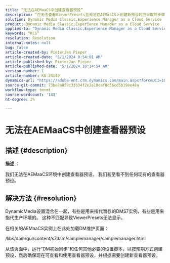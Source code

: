 ```yaml
---
title: “无法在AEMaaCS中创建查看器预设”
description: “在无法查看ViewerPresets且无法在AEMaaCS上创建新预设时应采取的步骤”
solution: Dynamic Media Classic,Experience Manager as a Cloud Service
product: Dynamic Media Classic,Experience Manager as a Cloud Service
applies-to: "Dynamic Media Classic,Experience Manager as a Cloud Service"
keywords: “KCS”
resolution: Resolution
internal-notes: null
bug: false
article-created-by: PieterJan Pieper
article-created-date: "5/1/2024 9:54:01 AM"
article-published-by: PieterJan Pieper
article-published-date: "5/1/2024 10:14:54 AM"
version-number: 1
article-number: KA-24149
dynamics-url: "https://adobe-ent.crm.dynamics.com/main.aspx?forceUCI=1&pagetype=entityrecord&etn=knowledgearticle&id=b51afdb6-a007-ef11-9f8a-6045bd02b206"
source-git-commit: 73be8a859c33b34f2e2e10caf0d56cd5b19ee48a
workflow-type: tm+mt
source-wordcount: '143'
ht-degree: 2%

---
```


# 无法在AEMaaCS中创建查看器预设

## 描述 {#description}


<b>描述</b> ：

我们无法在AEMaaCS环境中创建查看器预设。
我们甚至看不到任何现有的查看器预设。


## 解决方法 {#resolution}


DynamicMedia设置混合在一起，有些是用来指代暂存的DMS7实例，有些是用来指代生产环境的。 这种不匹配导致ViewerPresets无法显示。

在相关的AEMaaCS实例上在此处加载DM维护页面：

/libs/dam/gui/content/s7dam/samplemanager/samplemanager.html

从该页面中，运行“DM初始同步”和任何其他必要的设置脚本，以按预期方式创建预设，然后确保现在可查看和使用查看器预设，并根据需要创建新查看器预设。
